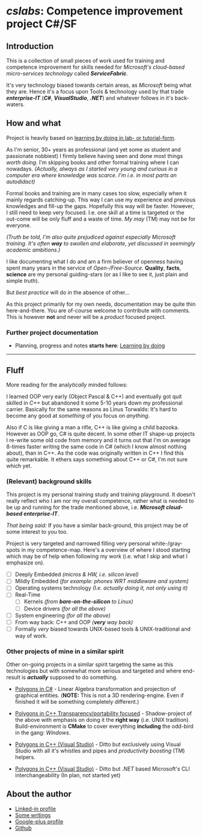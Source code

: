 # _*cslabs*_: Competence improvement project C#/SF

## Introduction

This is a collection of small pieces of work used for training and
competence improvement for skills needed for *Microsoft's cloud-based
micro-services technology* called _**ServiceFabric**_.

It's very technology biased towards certain areas, as *Microsoft* being what
they are. Hence it's a focus upon Tools & technology used by that trade
_**enterprise-IT**_ (_**C#**_, _**VisualStudio**_, _**.NET**_) and whatever
follows in it's back-waters.

## How and what

Project is heavily based on <u>learning by doing in lab- or
tutorial-form</u>.

As I'm senior, 30+ years as professional (and yet some as student and
passionate nobbiest) I firmly believe having seen and done most things
*worth doing*. I'm skipping books and other formal training where I can
nowadays. *(Actually, always as I started very young and curious in a
computer era where knowledge was scarce. I'm i.e. in most parts an
autodidact)*

Formal books and training are in many cases too slow, especially when it
mainly regards catching-up. This way I can use my experience and previous
knowledges and fill-up the gaps. Hopefully this way will be faster.
However, I still need to keep very focused. I.e. one skill at a time is
targeted or the out-come will be only fluff and a waste of time. *My may*
(TM) may not be for everyone.

*(Truth be told, I'm also quite prejudiced against especially Microsoft
training. It's often **way** to swollen and elaborate, yet discussed in
seemingly academic ambitions.)*

I like documenting what I do and am a firm believer of openness having spent
many years in the service of *Open-/Free-Source*. **Quality**, **facts**,
**science** are my personal guiding-stars (or as I like to see it, just plain
and simple *truth*).

But *best practice* will do in the absence of other...

As this project primarily for my own needs, documentation may be quite
thin here-and-there. You are of-course welcome to contribute with comments.
This is however **not** and never will be a *product* focused project.

### Further project documentation

* Planning, progress and notes **starts here**:
[Learning by doing](doc/Learning_by_doing.md)

---

## Fluff

More reading for the anal*ytically* minded follows:

I learned OOP very early (Object Pascal & C++) and eventually got quit
skilled in *C++* but abandoned it some 5-10 years down my professional
carrier.  Basically for the same reasons as Linus Torwalds: It's hard to
become any good at *something* of you focus on *anything*.

Also if C is like giving a man a rifle, C++ is like giving a child bazooka.
However as OOP go, C# is quite decent. In some other IT shape-up projects I
re-write some old code from memory and it turns out that I'm on average
8-times faster writing the same code in C# (which I know almost nothing
about), than in C++. As the code was originally written in C++ I find this
quite remarkable. It ethers says something about C++ or C#, I'm not sure
which yet.


### (Relevant) background skills

This project is my personal training study and training playground. It
doesn't really reflect who I am nor my overall competence, rather what is
needed to be up and running for the trade mentioned above, i.e. _**Microsoft
cloud-based enterprise-IT**_.

*That being said:* If you have a similar back-ground, this project may be of
some interest to you too.

Project is very targeted and narrowed filling very personal
white-/gray-spots in my competence-map. Here's a overview of where I stood
starting which may be of help when following my work (i.e. what I skip and
what I emphasize on).

- [ ] Deeply Embedded *(micros & HW, i.e. silicon level)*
- [ ] Mildly Embedded *(for example: phones WRT middleware and system)*
- [ ] Operating systems technology *(I.e. actually doing it, not only using
      it)*
- [ ] Real-Time
  - [ ] Kernels *(from **bare-on-the-silicon** to Linux)*
  - [ ] Device drivers *(for all the above)*
- [ ] System engineering *(for all the above)*
- [ ] From way back: C++ and OOP *(<b>very</b> way back)*
- [ ] Formally *very* biased towards UNIX-based tools & UNIX-traditional and
      way of work.

### Other projects of mine in a similar spirit

Other on-going projects in a similar spirit targeting the same as this
technologies but with somewhat more serious and targeted and where
end-result is _**actually**_ supposed to do something.

* [Polygons in C#](https://github.com/mambrus/polycons_cxx) -
  Linear Algebra transformation and projection of graphical entities.
  (**NOTE:** This is not a 3D rendering-engine. Even if finished it will be
  something completely different.)

* [Polygons in C++ Transparency/portability focused](https://github.com/mambrus/polycons_cxx) -
  Shadow-project of the above with emphasis on doing it the **right way**
  (i.e. UNIX tradition). Build-environment is <b>**CMake**</b> to cover
  everything **including** the odd-bird in the gang: *Windows*.

* [Polygons in C++ (Visual Studio)](https://github.com/mambrus/polygons_cxx_vs) -
  Ditto but exclusively using Visual Studio with all it's whistles and pipes and
  *productivity boosting* (TM) helpers.

* [Polygons in C++ (Visual Studio)](https://github.com/mambrus/polygons_cxx_dotnet) -
  Ditto but *.NET* based Microsoft's CLI interchangeability (In plan, not started
  yet)


## About the author

* [Linked-in profile](https://se.linkedin.com/in/michaelambrus)
* [Some writings](https://www.blogger.com/profile/14708057387032628878)
* [Google-plus profile](https://plus.google.com/103655744308748110889)
* [Github](https://github.com/mambrus)

